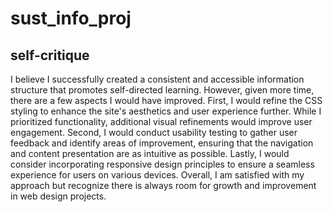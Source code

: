 # sust_info_proj

## self-critique
I believe I successfully created a consistent and accessible information structure that promotes self-directed learning. However, given more time, there are a few aspects I would have improved. First, I would refine the CSS styling to enhance the site's aesthetics and user experience further. While I prioritized functionality, additional visual refinements would improve user engagement. Second, I would conduct usability testing to gather user feedback and identify areas of improvement, ensuring that the navigation and content presentation are as intuitive as possible. Lastly, I would consider incorporating responsive design principles to ensure a seamless experience for users on various devices. Overall, I am satisfied with my approach but recognize there is always room for growth and improvement in web design projects.
